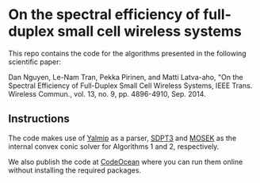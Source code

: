 # On the spectral efficiency of full-duplex small cell wireless systems

This repo contains the code for the algorithms presented in the following scientific paper:

Dan Nguyen, Le-Nam Tran, Pekka Pirinen, and Matti Latva-aho, "On the Spectral Efficiency of Full-Duplex Small Cell Wireless Systems, IEEE Trans. Wireless Commun., vol. 13, no. 9, pp. 4896-4910, Sep. 2014.

## Instructions
The code makes use of [Yalmip](https://yalmip.github.io/) as a parser, [SDPT3](https://github.com/sqlp/sdpt3) and [MOSEK](https://www.mosek.com/) as the internal convex conic solver for Algorithms 1 and 2, respectively.

We also publish the code at [CodeOcean](https://codeocean.com/capsule/9973383/tree/v1) where you can run them online without installing the required packages.
